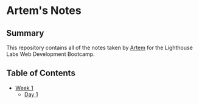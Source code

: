 # Artem's Notes
## Summary 
This repository contains all of the notes taken by [Artem](https://github.com/Markjust1) for the Lighthouse Labs Web Development Bootcamp.
## Table of Contents
* [Week 1](/Week_1/)
  * [Day 1](/Week_1/Day_1)